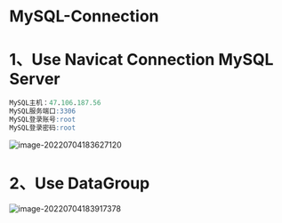 # MySQL-Connection

# 1、Use Navicat Connection MySQL Server

```sql
MySQL主机：47.106.187.56
MySQL服务端口:3306
MySQL登录账号:root
MySQL登录密码:root
```

![image-20220704183627120](C:/Users/wangnaixing/AppData/Roaming/Typora/typora-user-images/image-20220704183627120.png)

# 2、Use DataGroup

![image-20220704183917378](C:/Users/wangnaixing/AppData/Roaming/Typora/typora-user-images/image-20220704183917378.png)

